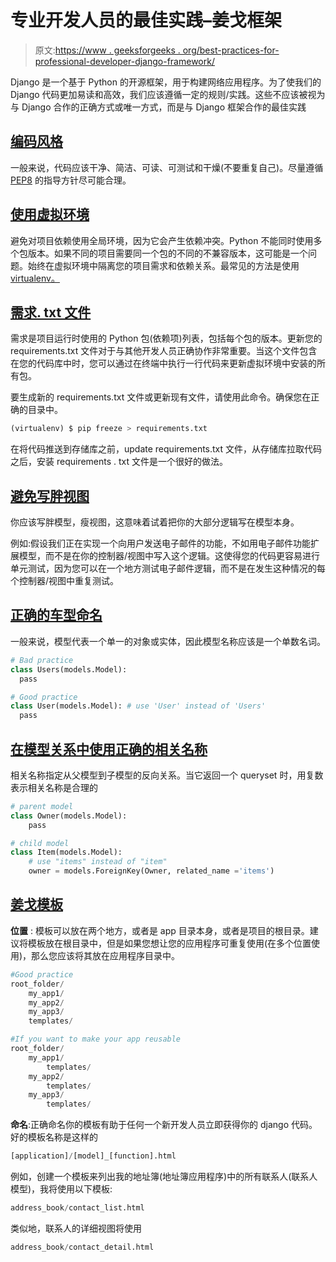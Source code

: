 # 专业开发人员的最佳实践–姜戈框架

> 原文:[https://www . geeksforgeeks . org/best-practices-for-professional-developer-django-framework/](https://www.geeksforgeeks.org/best-practices-for-professional-developer-django-framework/)

Django 是一个基于 Python 的开源框架，用于构建网络应用程序。为了使我们的 Django 代码更加易读和高效，我们应该遵循一定的规则/实践。这些不应该被视为与 Django 合作的正确方式或唯一方式，而是与 Django 框架合作的最佳实践

## <u>编码风格</u>

一般来说，代码应该干净、简洁、可读、可测试和干燥(不要重复自己)。尽量遵循 [PEP8](https://www.python.org/dev/peps/pep-0008/) 的指导方针尽可能合理。

## <u>使用虚拟环境</u>

避免对项目依赖使用全局环境，因为它会产生依赖冲突。Python 不能同时使用多个包版本。如果不同的项目需要同一个包的不同的不兼容版本，这可能是一个问题。始终在虚拟环境中隔离您的项目需求和依赖关系。最常见的方法是使用 [virtualenv。](https://docs.python.org/3/tutorial/venv.html)

## <u>需求. txt 文件</u>

需求是项目运行时使用的 Python 包(依赖项)列表，包括每个包的版本。更新您的 requirements.txt 文件对于与其他开发人员正确协作非常重要。当这个文件包含在您的代码库中时，您可以通过在终端中执行一行代码来更新虚拟环境中安装的所有包。

要生成新的 requirements.txt 文件或更新现有文件，请使用此命令。确保您在正确的目录中。

```py
(virtualenv) $ pip freeze > requirements.txt

```

在将代码推送到存储库之前，update requirements.txt 文件，从存储库拉取代码之后，安装 requirements . txt 文件是一个很好的做法。

## <u>避免写胖视图</u>

你应该写胖模型，瘦视图，这意味着试着把你的大部分逻辑写在模型本身。

例如:假设我们正在实现一个向用户发送电子邮件的功能，不如用电子邮件功能扩展模型，而不是在你的控制器/视图中写入这个逻辑。这使得您的代码更容易进行单元测试，因为您可以在一个地方测试电子邮件逻辑，而不是在发生这种情况的每个控制器/视图中重复测试。

## <u>正确的车型命名</u>

一般来说，模型代表一个单一的对象或实体，因此模型名称应该是一个单数名词。

```py
# Bad practice
class Users(models.Model):
  pass

# Good practice
class User(models.Model): # use 'User' instead of 'Users'
  pass
```

## <u>在模型关系中使用正确的相关名称</u>

相关名称指定从父模型到子模型的反向关系。当它返回一个 queryset 时，用复数表示相关名称是合理的

```py
# parent model
class Owner(models.Model):
    pass

# child model
class Item(models.Model):
    # use "items" instead of "item"
    owner = models.ForeignKey(Owner, related_name ='items')
```

## <u>姜戈模板</u>

**位置** : 模板可以放在两个地方，或者是 app 目录本身，或者是项目的根目录。建议将模板放在根目录中，但是如果您想让您的应用程序可重复使用(在多个位置使用)，那么您应该将其放在应用程序目录中。

```py
#Good practice
root_folder/
    my_app1/
    my_app2/
    my_app3/
    templates/

#If you want to make your app reusable
root_folder/
    my_app1/
        templates/
    my_app2/
        templates/
    my_app3/
        templates/

```

**命名**:正确命名你的模板有助于任何一个新开发人员立即获得你的 django 代码。好的模板名称是这样的

```py
[application]/[model]_[function].html

```

例如，创建一个模板来列出我的地址簿(地址簿应用程序)中的所有联系人(联系人模型)，我将使用以下模板:

```py
address_book/contact_list.html

```

类似地，联系人的详细视图将使用

```py
address_book/contact_detail.html

```